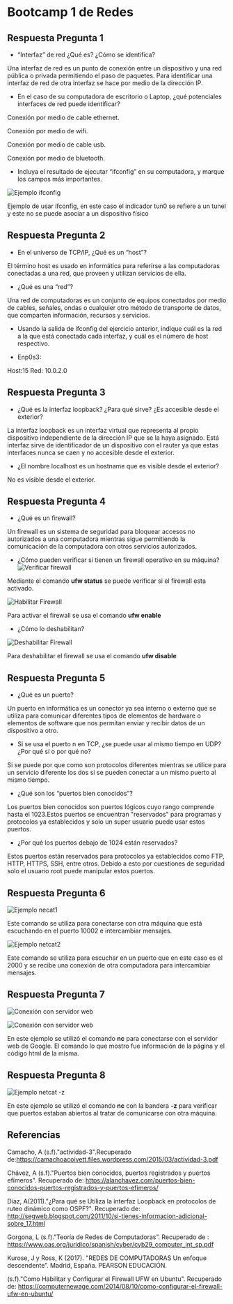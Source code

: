 # Bootcamp 1 de Redes
## Respuesta Pregunta 1
- “Interfaz” de red ¿Qué es? ¿Cómo se identifica?

Una interfaz de red es un punto de conexión entre un dispositivo y una red pública o privada permitiendo el paso de paquetes. Para identificar una interfaz de red de otra interfaz se hace por medio de la dirección IP.
- En el caso de su computadora de escritorio o
Laptop, ¿qué potenciales interfaces de red puede identificar?

Conexión por medio de cable ethernet.

Conexión por medio de wifi.

Conexión por medio de cable usb.

Conexión por medio de bluetooth.

-  Incluya el resultado de ejecutar
“ifconfig” en su computadora, y marque los campos más importantes.

![Ejemplo ifconfig](ifconfig.jpg)

Ejemplo de usar ifconfig, en este caso el indicador tun0 se refiere a un tunel y este no se puede asociar a un dispositivo físico

## Respuesta Pregunta 2

- En el universo de TCP/IP, ¿Qué es un “host”?

El término host es usado en informática para referirse a las computadoras
conectadas a una red, que proveen y utilizan servicios de ella.
- ¿Qué es una “red”?

Una red de computadoras es un conjunto de
equipos conectados por medio de cables, señales,
ondas o cualquier otro método de transporte de
datos, que comparten información, recursos y servicios.

- Usando la salida de ifconfig del
ejercicio anterior, indique cuál es la red a la que está conectada cada interfaz, y cuál es el número de host respectivo.

- Enp0s3:

Host:15
Red: 10.0.2.0  


## Respuesta Pregunta 3
- ¿Qué es la interfaz loopback? ¿Para qué sirve?  ¿Es accesible desde el exterior?


La interfaz loopback es un interfaz virtual que representa al propio dispositivo independiente de la dirección IP que se la haya asignado. Está interfaz sirve de identificador de un dispositivo con el rauter ya que estas interfaces nunca se caen y no accesible desde el exterior.

- ¿El nombre localhost es un hostname que es visible desde el exterior?

No es visible desde el exterior.


## Respuesta Pregunta 4
- ¿Qué es un firewall?

Un firewall es un sistema de seguridad para bloquear accesos no autorizados a una computadora mientras sigue permitiendo la comunicación de la computadora con otros servicios autorizados.

-  ¿Cómo pueden verificar si tienen un firewall operativo en su máquina?
![Verificar firewall](Firewall1.jpg)

Mediante el comando **ufw status** se puede verificar si el firewall esta activado.

![Habilitar Firewall](Firewall2.png)

Para activar el firewall se usa el comando **ufw enable**


-  ¿Cómo lo deshabilitan?

![Deshabilitar Firewall](Firewall3.png)

Para deshabilitar el firewall se usa el comando **ufw disable**
## Respuesta Pregunta 5
- ¿Qué es un puerto?

Un puerto en informática es un conector ya sea interno o externo que se utiliza para comunicar diferentes tipos de elementos de hardware o elementos de software que nos permitan enviar y recibir datos de un dispositivo a otro.

- Si se usa el puerto n en TCP, ¿se puede usar al mismo tiempo en UDP? ¿Por qué
sí o por qué no?

Si se puede por que como son protocolos diferentes mientras se utilice para un servicio diferente los dos si se pueden conectar a un mismo puerto al mismo tiempo.



- ¿Qué son los “puertos bien conocidos”?

Los puertos bien conocidos son puertos lógicos cuyo rango comprende hasta el 1023.Estos puertos se encuentran "reservados" para programas y protocolos ya establecidos y solo un super usuario puede usar estos puertos.
- ¿Por qué los puertos debajo de 1024 están reservados?

Estos puertos están reservados para protocolos ya establecidos como FTP, HTTP, HTTPS, SSH, entre otros. Debido a esto por cuestiones de seguridad solo el usuario root puede manipular estos puertos.

## Respuesta Pregunta 6

![Ejemplo necat1](NC1.png)

Este comando se utiliza para conectarse con otra máquina que está escuchando en el puerto 10002 e intercambiar mensajes.


![Ejemplo netcat2](NC2.png)

Este comando se utiliza para escuchar en un puerto que en este caso es el 2000 y se recibe una conexión de otra computadora para intercambiar mensajes.
## Respuesta Pregunta 7

![Conexión con servidor web](web1.png)

![Conexión con servidor web](web2.png)

En este ejemplo se utilizó el comando **nc** para conectarse con el servidor web de Google. El comando lo que mostro fue información de la página y el código html de la misma.

## Respuesta Pregunta 8


![Ejemplo netcat -z](NC3.png)

En este ejemplo se utilizó el comando **nc** con la bandera **-z** para verificar que puertos estaban abiertos al tratar de comunicarse con otra máquina.

## Referencias
Camacho, A (s.f)."actividad-3".Recuperado de:https://camachoacoivett.files.wordpress.com/2015/03/actividad-3.pdf

Chávez, A (s.f)."Puertos bien conocidos, puertos registrados y puertos efímeros". Recuperado de:
     https://alanchavez.com/puertos-bien-conocidos-puertos-registrados-y-puertos-efimeros/

Diaz, A(2011)."¿Para qué se Utiliza la interfaz Loopback en protocolos de ruteo dinámico como OSPF?". Recuperado de: http://segweb.blogspot.com/2011/10/si-tienes-informacion-adicional-sobre_17.html

Gorgona, L (s.f)."Teoría de Redes de Computadoras”. Recuperado de :
     https://www.oas.org/juridico/spanish/cyber/cyb29_computer_int_sp.pdf

Kurose, J y Ross, K (2017). "REDES DE COMPUTADORAS Un enfoque descendente”. Madrid, España. PEARSON EDUCACIÓN.


(s.f)."Como Habilitar y Configurar el Firewall UFW en Ubuntu". Recuperado de:
     https://computernewage.com/2014/08/10/como-configurar-el-firewall-ufw-en-ubuntu/
